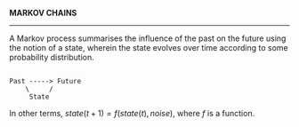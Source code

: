 **MARKOV CHAINS**

---

A Markov process summarises the influence of the past on the future using the notion of a state, wherein the state evolves over time according to some probability distribution.

```

Past -----> Future
    \     /
     State

```

In other terms, $state(t+1) = f(state(t), noise)$, where $f$ is a function.
